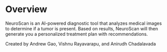# Overview
NeuroScan is an AI-powered diagnostic tool that analyzes medical images to determine if a tumor is present. Based on results, NeuroScan will then generate you a personalized treatment plan with recommendations.

Created by Andrew Gao, Vishnu Rayavarapu, and Anirudh Chadalavada  





